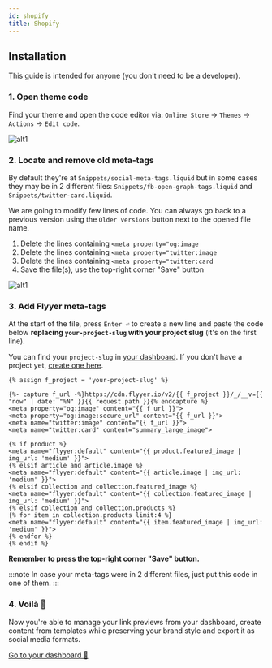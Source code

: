 ```yaml
---
id: shopify
title: Shopify
---
```


## Installation

This guide is intended for anyone (you don't need to be a developer).

### 1. Open theme code

Find your theme and open the code editor via: `Online Store` -> `Themes` -> `Actions` -> `Edit code`.

![alt1](/img/guides/shopify1.png)

### 2. Locate and remove old meta-tags

By default they're at `Snippets/social-meta-tags.liquid` but in some cases they may be in 2 different files: `Snippets/fb-open-graph-tags.liquid` and `Snippets/twitter-card.liquid`.

We are going to modify few lines of code. You can always go back to a previous version using the `Older versions` button next to the opened file name.

1. Delete the lines containing `<meta property="og:image`
2. Delete the lines containing `<meta property="twitter:image`
3. Delete the lines containing `<meta property="twitter:card`
4. Save the file(s), use the top-right corner "Save" button

![alt1](/img/guides/shopify2.png)

### 3. Add Flyyer meta-tags

At the start of the file, press `Enter ⏎` to create a new line and paste the code below **replacing `your-project-slug` with your project slug** (it's on the first line).

You can find your `project-slug` in [your dashboard](https://flyyer.io/dashboard/_/projects/_/integrate?ref=docs). If you don't have a project yet, [create one here](https://flyyer.io/get-started?ref=docs).

```liquid title="Snippets/social-meta-tags.liquid" {1}
{% assign f_project = 'your-project-slug' %}

{%- capture f_url -%}https://cdn.flyyer.io/v2/{{ f_project }}/_/__v={{ "now" | date: "%N" }}{{ request.path }}{% endcapture %}
<meta property="og:image" content="{{ f_url }}">
<meta property="og:image:secure_url" content="{{ f_url }}">
<meta name="twitter:image" content="{{ f_url }}">
<meta name="twitter:card" content="summary_large_image">

{% if product %}
<meta name="flyyer:default" content="{{ product.featured_image | img_url: 'medium' }}">
{% elsif article and article.image %}
<meta name="flyyer:default" content="{{ article.image | img_url: 'medium' }}">
{% elsif collection and collection.featured_image %}
<meta name="flyyer:default" content="{{ collection.featured_image | img_url: 'medium' }}">
{% elsif collection and collection.products %}
{% for item in collection.products limit:4 %}
<meta name="flyyer:default" content="{{ item.featured_image | img_url: 'medium' }}">
{% endfor %}
{% endif %}
```

**Remember to press the top-right corner "Save" button.**

:::note
In case your meta-tags were in 2 different files, just put this code in one of them.
:::

### 4. Voilà 🎉

Now you're able to manage your link previews from your dashboard, create content from templates while preserving your brand style and export it as social media formats.

[Go to your dashboard 🚀](https://flyyer.io/dashboard/_/projects/_/)
